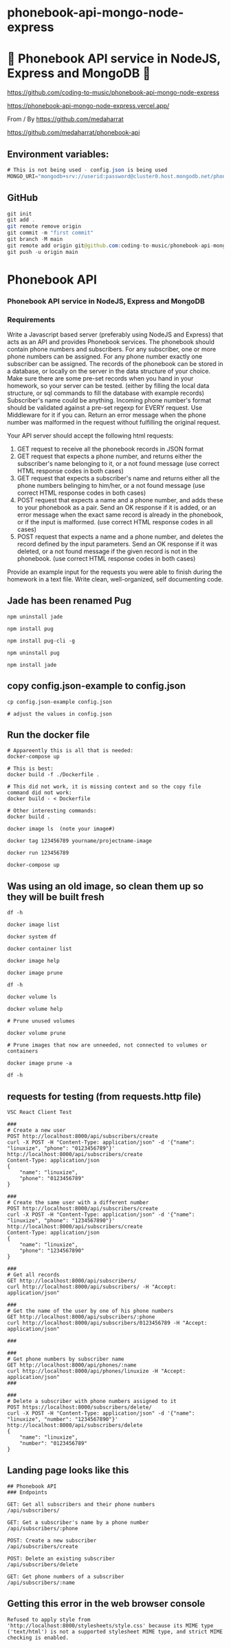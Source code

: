 # phonebook-api-mongo-node-express

# 🚀 Phonebook API service in NodeJS, Express and MongoDB 🚀

https://github.com/coding-to-music/phonebook-api-mongo-node-express

https://phonebook-api-mongo-node-express.vercel.app/

From / By https://github.com/medaharrat

https://github.com/medaharrat/phonebook-api

## Environment variables:

```java
# This is not being used - config.json is being used
MONGO_URI="mongodb+srv://userid:password@cluster0.host.mongodb.net/phonebook-api-mongo-node-express?retryWrites=true&w=majority"

```

## GitHub

```java
git init
git add .
git remote remove origin
git commit -m "first commit"
git branch -M main
git remote add origin git@github.com:coding-to-music/phonebook-api-mongo-node-express.git
git push -u origin main

```

# Phonebook API

### Phonebook API service in NodeJS, Express and MongoDB

### Requirements

Write a Javascript based server (preferably using NodeJS and Express) that acts as an API and provides Phonebook services.
The phonebook should contain phone numbers and subscribers.
For any subscriber, one or more phone numbers can be assigned.
For any phone number exactly one subscriber can be assigned.
The records of the phonebook can be stored in a database, or locally on the server in the data structure of your choice.
Make sure there are some pre-set records when you hand in your homework, so your server can be tested. (either by filling the local data structure, or sql commands to fill the database with example records)
Subscriber's name could be anything.
Incoming phone number's format should be validated against a pre-set regexp for EVERY request. Use Middleware for it if you can. Return an error message when the phone number was malformed in the request without fulfilling the original request.

Your API server should accept the following html requests:

1. GET request to receive all the phonebook records in JSON format
2. GET request that expects a phone number, and returns either the subscriber's name belonging to it, or a not found message (use correct HTML response codes in both cases)
3. GET request that expects a subscriber's name and returns either all the phone numbers belinging to him/her, or a not found message (use correct HTML response codes in both cases)
4. POST request that expects a name and a phone number, and adds these to your phonebook as a pair. Send an OK response if it is added, or an error message when the exact same record is already in the phonebook, or if the input is malformed. (use correct HTML response codes in all cases)
5. POST request that expects a name and a phone number, and deletes the record defined by the input parameters. Send an OK response if it was deleted, or a not found message if the given record is not in the phonebook. (use correct HTML response codes in both cases)

Provide an example input for the requests you were able to finish during the homework in a text file.
Write clean, well-organized, self documenting code.

## Jade has been renamed Pug

```
npm uninstall jade

npm install pug

npm install pug-cli -g

npm uninstall pug

npm install jade
```

## copy config.json-example to config.json

```
cp config.json-example config.json

# adjust the values in config.json
```

## Run the docker file

```
# Appareently this is all that is needed:
docker-compose up

# This is best:
docker build -f ./Dockerfile .

# This did not work, it is missing context and so the copy file command did not work:
docker build - < Dockerfile

# Other interesting commands:
docker build .

docker image ls  (note your image#)

docker tag 123456789 yourname/projectname-image

docker run 123456789

docker-compose up
```

## Was using an old image, so clean them up so they will be built fresh

```
df -h

docker image list

docker system df

docker container list

docker image help

docker image prune

df -h

docker volume ls

docker volume help

# Prune unused volumes

docker volume prune

# Prune images that now are unneeded, not connected to volumes or containers

docker image prune -a

df -h
```

## requests for testing (from requests.http file)

```
VSC React Client Test

###
# Create a new user
POST http://localhost:8000/api/subscribers/create
curl -X POST -H "Content-Type: application/json" -d '{"name": "linuxize", "phone": "0123456789"}' http://localhost:8000/api/subscribers/create
Content-Type: application/json
{
    "name": "linuxize",
    "phone": "0123456789"
}

###
# Create the same user with a different number
POST http://localhost:8000/api/subscribers/create
curl -X POST -H "Content-Type: application/json" -d '{"name": "linuxize", "phone": "1234567890"}' http://localhost:8000/api/subscribers/create
Content-Type: application/json
{
    "name": "linuxize",
    "phone": "1234567890"
}

###
# Get all records
GET http://localhost:8000/api/subscribers/
curl http://localhost:8000/api/subscribers/ -H "Accept: application/json"

###
# Get the name of the user by one of his phone numbers
GET http://localhost:8000/api/subscribers/:phone
curl http://localhost:8000/api/subscribers/0123456789 -H "Accept: application/json"

###

###
# Get phone numbers by subscriber name
GET http://localhost:8000/api/phones/:name
curl http://localhost:8000/api/phones/linuxize -H "Accept: application/json"
###

###
# Delete a subscriber with phone numbers assigned to it
POST https://localhost:8000/subscribers/delete/
curl -X POST -H "Content-Type: application/json" -d '{"name": "linuxize", "number": "1234567890"}' http://localhost:8000/api/subscribers/delete
{
    "name": "linuxize",
    "number": "0123456789"
}
```

## Landing page looks like this

```
## Phonebook API
### Endpoints

GET: Get all subscribers and their phone numbers
/api/subscribers/

GET: Get a subscriber's name by a phone number
/api/subscribers/:phone

POST: Create a new subscriber
/api/subscribers/create

POST: Delete an existing subscriber
/api/subscribers/delete

GET: Get phone numbers of a subscriber
/api/subscribers/:name
```

## Getting this error in the web browser console

```
Refused to apply style from 'http://localhost:8000/stylesheets/style.css' because its MIME type ('text/html') is not a supported stylesheet MIME type, and strict MIME checking is enabled.
```